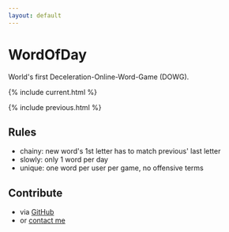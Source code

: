 ```yaml
---
layout: default
---
```

# WordOfDay

World's first Deceleration-Online-Word-Game (DOWG).

{% include current.html %}

{% include previous.html %}

## Rules

* chainy: new word's 1st letter has to match previous' last letter
* slowly: only 1 word per day
* unique: one word per user per game, no offensive terms

## Contribute

* via [GitHub](https://github.com/midzer/wordofday/edit/master/_data/items.yml)
* or [contact me](https://midzer.de/contact)
